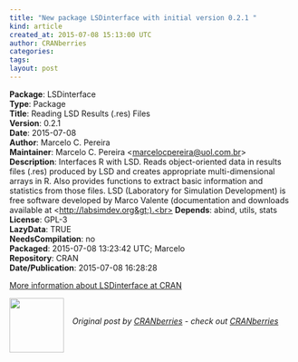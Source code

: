 ```yaml
---
title: "New package LSDinterface with initial version 0.2.1 "
kind: article
created_at: 2015-07-08 15:13:00 UTC
author: CRANberries
categories: 
tags: 
layout: post
---
```

<strong>Package</strong>: LSDinterface<br>
<strong>Type</strong>: Package<br>
<strong>Title</strong>: Reading LSD Results (.res) Files<br>
<strong>Version</strong>: 0.2.1<br>
<strong>Date</strong>: 2015-07-08<br>
<strong>Author</strong>: Marcelo C. Pereira<br>
<strong>Maintainer</strong>: Marcelo C. Pereira &lt;marcelocpereira@uol.com.br&gt;<br>
<strong>Description</strong>: Interfaces R with LSD. Reads object-oriented data in results files (.res) produced by LSD and creates appropriate multi-dimensional arrays in R. Also provides functions to extract basic information and statistics from those files. LSD (Laboratory for Simulation Development) is free software developed by Marco Valente (documentation and downloads available at &lt;http://labsimdev.org&gt;).<br>
<strong>Depends</strong>: abind, utils, stats<br>
<strong>License</strong>: GPL-3<br>
<strong>LazyData</strong>: TRUE<br>
<strong>NeedsCompilation</strong>: no<br>
<strong>Packaged</strong>: 2015-07-08 13:23:42 UTC; Marcelo<br>
<strong>Repository</strong>: CRAN<br>
<strong>Date/Publication</strong>: 2015-07-08 16:28:28<br>

<p>
<a href="http://cran.r-project.org/web/packages/LSDinterface/index.html">More information about LSDinterface at CRAN</a><div class="author">
  <img src="" style="width: 96px; height: 96;">
  <span style="position: absolute; padding: 32px 15px;">
    <i>Original post by <a href="http://twitter.com/">CRANberries</a> - check out <a href="http://dirk.eddelbuettel.com/cranberries">CRANberries   </a></i>
  </span>
</div>
